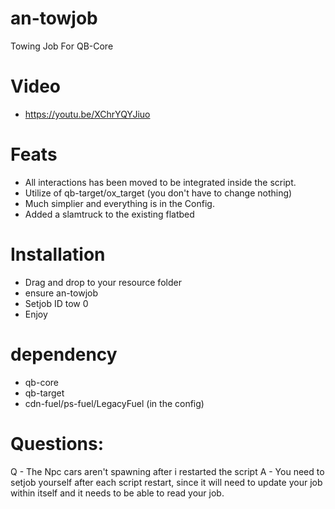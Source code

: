 # an-towjob
Towing Job For QB-Core

# Video
- https://youtu.be/XChrYQYJiuo

# Feats

- All interactions has been moved to be integrated inside the script.
- Utilize of qb-target/ox_target (you don't have to change nothing)
- Much simplier and everything is in the Config.
- Added a slamtruck to the existing flatbed

# Installation 

- Drag and drop to your resource folder
- ensure an-towjob
- Setjob ID tow 0
- Enjoy

# dependency 
- qb-core
- qb-target
- cdn-fuel/ps-fuel/LegacyFuel (in the config)

# Questions:
Q - The Npc cars aren't spawning after i restarted the script
A - You need to setjob yourself after each script restart, since it will need to update your job within itself and it needs to be able to read your job.
